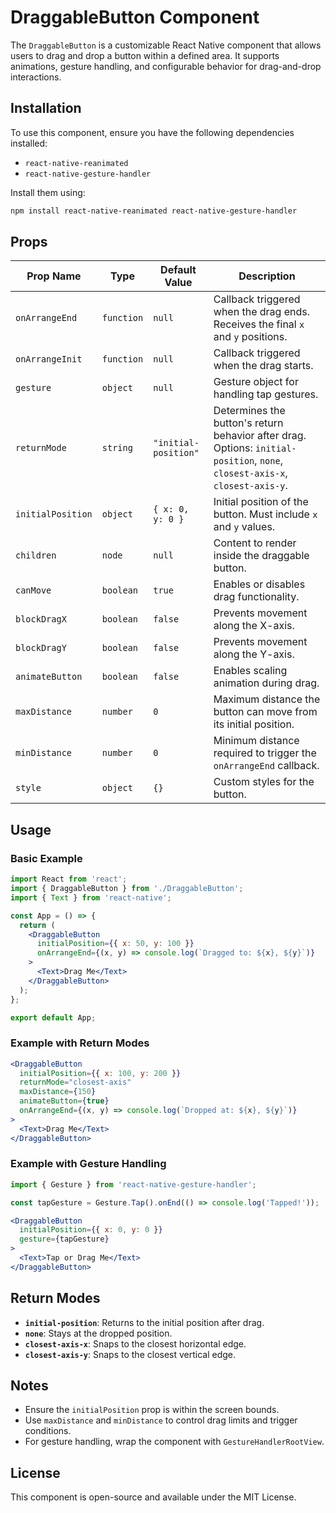 # DraggableButton Component

The `DraggableButton` is a customizable React Native component that allows users to drag and drop a button within a defined area. It supports animations, gesture handling, and configurable behavior for drag-and-drop interactions.

## Installation

To use this component, ensure you have the following dependencies installed:

- `react-native-reanimated`
- `react-native-gesture-handler`

Install them using:

```bash
npm install react-native-reanimated react-native-gesture-handler
```

## Props

| Prop Name         | Type       | Default Value       | Description                                                                 |
|--------------------|------------|---------------------|-----------------------------------------------------------------------------|
| `onArrangeEnd`     | `function` | `null`              | Callback triggered when the drag ends. Receives the final `x` and `y` positions. |
| `onArrangeInit`    | `function` | `null`              | Callback triggered when the drag starts.                                   |
| `gesture`          | `object`   | `null`              | Gesture object for handling tap gestures.                                  |
| `returnMode`       | `string`   | `"initial-position"`| Determines the button's return behavior after drag. Options: `initial-position`, `none`, `closest-axis-x`, `closest-axis-y`. |
| `initialPosition`  | `object`   | `{ x: 0, y: 0 }`    | Initial position of the button. Must include `x` and `y` values.           |
| `children`         | `node`     | `null`              | Content to render inside the draggable button.                             |
| `canMove`          | `boolean`  | `true`              | Enables or disables drag functionality.                                    |
| `blockDragX`       | `boolean`  | `false`             | Prevents movement along the X-axis.                                        |
| `blockDragY`       | `boolean`  | `false`             | Prevents movement along the Y-axis.                                        |
| `animateButton`    | `boolean`  | `false`             | Enables scaling animation during drag.                                     |
| `maxDistance`      | `number`   | `0`                 | Maximum distance the button can move from its initial position.            |
| `minDistance`      | `number`   | `0`                 | Minimum distance required to trigger the `onArrangeEnd` callback.          |
| `style`            | `object`   | `{}`                | Custom styles for the button.                                              |

## Usage

### Basic Example

```jsx
import React from 'react';
import { DraggableButton } from './DraggableButton';
import { Text } from 'react-native';

const App = () => {
  return (
    <DraggableButton
      initialPosition={{ x: 50, y: 100 }}
      onArrangeEnd={(x, y) => console.log(`Dragged to: ${x}, ${y}`)}
    >
      <Text>Drag Me</Text>
    </DraggableButton>
  );
};

export default App;
```

### Example with Return Modes

```jsx
<DraggableButton
  initialPosition={{ x: 100, y: 200 }}
  returnMode="closest-axis"
  maxDistance={150}
  animateButton={true}
  onArrangeEnd={(x, y) => console.log(`Dropped at: ${x}, ${y}`)}
>
  <Text>Drag Me</Text>
</DraggableButton>
```

### Example with Gesture Handling

```jsx
import { Gesture } from 'react-native-gesture-handler';

const tapGesture = Gesture.Tap().onEnd(() => console.log('Tapped!'));

<DraggableButton
  initialPosition={{ x: 0, y: 0 }}
  gesture={tapGesture}
>
  <Text>Tap or Drag Me</Text>
</DraggableButton>
```

## Return Modes

- **`initial-position`**: Returns to the initial position after drag.
- **`none`**: Stays at the dropped position.
- **`closest-axis-x`**: Snaps to the closest horizontal edge.
- **`closest-axis-y`**: Snaps to the closest vertical edge.

## Notes

- Ensure the `initialPosition` prop is within the screen bounds.
- Use `maxDistance` and `minDistance` to control drag limits and trigger conditions.
- For gesture handling, wrap the component with `GestureHandlerRootView`.

## License

This component is open-source and available under the MIT License.  